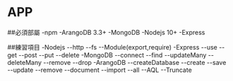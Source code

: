 # APP

##必須部屬
-npm
-ArangoDB 3.3+
-MongoDB
-Nodejs 10+
-Express

##練習項目
-Nodejs
--http
--fs
--Module(export,require)
-Express
--use
--get
--post
--put
--delete
-MongoDB
--connect
--find
--updateMany
--deleteMany
--remove
--drop
-ArangoDB
--createDatabase
--create
--save
--update
--remove
--document
--import
--all
--AQL
--Truncate
